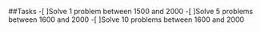 ##Tasks
-[ ]Solve 1 problem  between 1500 and 2000
-[ ]Solve 5 problems between 1600 and 2000
-[ ]Solve 10 problems between 1600 and 2000
